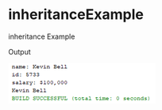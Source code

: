 # inheritanceExample
inheritance Example

Output

![salary](https://github.com/bell-kevin/inheritanceExample/blob/main/salary.PNG)
